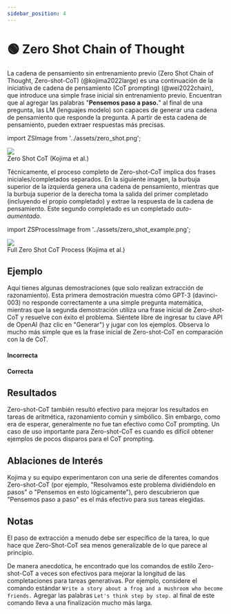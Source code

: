 ```yaml
---
sidebar_position: 4
---
```


# 🟢 Zero Shot Chain of Thought


La cadena de pensamiento sin entrenamiento previo (Zero Shot Chain of Thought, Zero-shot-CoT) (@kojima2022large) es una continuación de la iniciativa de cadena de pensamiento (CoT prompting) (@wei2022chain), que introduce una simple frase inicial sin entrenamiento previo. Encuentran que al agregar las palabras "**Pensemos paso a paso.**" al final de una pregunta, las LM (lenguajes modelo) son capaces de generar una cadena de pensamiento que responde la pregunta. A partir de esta cadena de pensamiento, pueden extraer respuestas más precisas.

import ZSImage from '../assets/zero_shot.png';

<div style={{textAlign: 'center'}}>
  <img src={ZSImage} style={{width: "500px"}} />
</div>

<div style={{textAlign: 'center'}}>
Zero Shot CoT (Kojima et al.)
</div>

Técnicamente, el proceso completo de Zero-shot-CoT implica dos frases iniciales/completados separados. En la siguiente imagen, la burbuja superior de la izquierda genera una cadena de pensamiento, mientras que la burbuja superior de la derecha toma la salida del primer completado (incluyendo el propio completado) y extrae la respuesta de la cadena de pensamiento. Este segundo completado es un completado _auto-aumentado_.

import ZSProcessImage from '../assets/zero_shot_example.png';

<div style={{textAlign: 'center'}}>
  <img src={ZSProcessImage} style={{width: "500px"}} />
</div>

<div style={{textAlign: 'center'}}>
Full Zero Shot CoT Process (Kojima et al.)
</div>

## Ejemplo

Aquí tienes algunas demostraciones (que solo realizan extracción de razonamiento). Esta primera demostración muestra cómo GPT-3 (davinci-003) no responde correctamente a una simple pregunta matemática, mientras que la segunda demostración utiliza una frase inicial de Zero-shot-CoT y resuelve con éxito el problema. Siéntete libre de ingresar tu clave API de OpenAI (haz clic en "Generar") y jugar con los ejemplos. Observa lo mucho más simple que es la frase inicial de Zero-shot-CoT en comparación con la de CoT.


#### Incorrecta

<div trydyno-embed="" openai-model="text-davinci-003" initial-prompt="Si John tiene 5 peras, luego come 2, y compra 5 más, luego le da 3 a su amigo, ¿cuántas peras tiene?" initial-response="John tiene 8 peras." max-tokens="256" box-rows="3" model-temp="0.7" top-p="1"></div>


#### Correcta

<div trydyno-embed="" openai-model="text-davinci-003" initial-prompt="Si John tiene 5 peras, luego come 2, y compra 5 más, luego le da 3 a su amigo, ¿cuántas peras tiene?\n\nPensemos paso a paso." initial-response="John comienza con 5 peras. Come 2 peras, lo que lo deja con 3 peras. Compra 5 peras más, lo que le da un total de 8 peras. Le da 3 peras a su amigo, lo que lo deja con solo 5 peras." max-tokens="256" box-rows="5" model-temp="0.7" top-p="1"></div>


## Resultados 

Zero-shot-CoT también resultó efectivo para mejorar los resultados en tareas de aritmética, razonamiento común y simbólico. Sin embargo, como era de esperar, generalmente no fue tan efectivo como CoT prompting. Un caso de uso importante para Zero-shot-CoT es cuando es difícil obtener ejemplos de pocos disparos para el CoT prompting.

## Ablaciones de Interés

Kojima y su equipo experimentaron con una serie de diferentes comandos Zero-shot-CoT (por ejemplo, "Resolvamos este problema dividiéndolo en pasos" o "Pensemos en esto lógicamente"), pero descubrieron que "Pensemos paso a paso" es el más efectivo para sus tareas elegidas.



## Notas

El paso de extracción a menudo debe ser específico de la tarea, lo que hace que Zero-Shot-CoT sea menos generalizable de lo que parece al principio.

De manera anecdotica, he encontrado que los comandos de estilo Zero-shot-CoT a veces son efectivos para mejorar la longitud de las completaciones para tareas generativas. Por ejemplo, considere el comando estándar `Write a story about a frog and a mushroom who become friends.`
Agregar las palabras `Let's think step by step.` al final de este comando lleva a una finalización mucho más larga.

